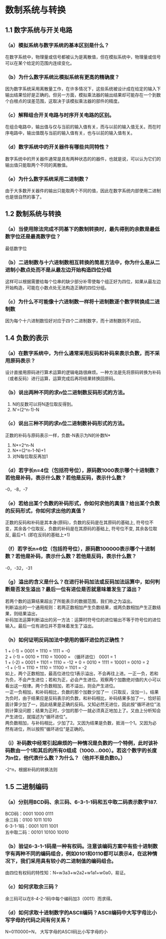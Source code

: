 # 数制系统与转换
## 1.1 数字系统与开关电路
### （a）模拟系统与数字系统的基本区别是什么？
在数字系统中，物理量或信号都被认为是离散值，但在模拟系统中，物理量或信号可以在某个给定的范围内连续变化。
### （b）为什么数字系统比模拟系统有更高的精确度？
因为数字系统采用离散量工作，在许多情况下，这些系统被设计成在给定的输入下输出结果恰好是正确的。但另一方面，模拟乘法器的输出结果却可能存在一个到数个白根点的误差范围，这取决于该模拟乘法器的部件的精度。
### （c）解释组合开关电路与时序开关电路的区别。
在组合电路中，输出值与仅与当前的输入值有关，而与以前的输入值无关。而在时序电路中，输出值既与当前的输入值有关，也与以前的输入值有关。
### （d）数字系统中的开关器件有哪些共同特性？
数字系统中的开关器件通常是具有两种状态的的器件，也就是说，可以认为它们的输出值只能取两个不同的离散值。
### （e）为什么数字系统采用二进制数？
由于大多数开关器件的输出只能取两个不同的值，因此在数字系统内部使用二进制也是很自然的事了。
## 1.2 数制系统与转换
### （a）当使用除法完成不同基下的数制转换时，最先得到的余数是最低数字位还是最高数字位？
最低数字位
### （b）二进制数与十六进制数相互转换的简易方法中，你为什么是从二进制小数点处而不是从最左边开始构造四位分组
这样可以根据需要给每个位串的缺少部分补零使每个组正好为四位，如果从最左边开始构造，可能在小数点处无法构造正确的四位分组。
### （c）为什么不可能像十六进制数一样将十进制数逐个数字转换成二进制数
因为每个十六进制数恰好对应于四个二进制数字，而十进制数则不对应。
## 1.4 负数的表示
### （a）在数字系统中，为什么通常采用反码和补码来表示负数，而不采用原码表示？
设计直接用原码进行算术运算的逻辑电路很麻烦。一种方法是先将原码转换为补码（或者反码）进行运算，运算完成后再将结果转换回原码。
### （b）说出两种不同的求n位二进制数反码形式的方法。
1. N的反数可以将N逐位取反得到。
2. N‘=(2^n-1)-N
### （c）说出三种不同的求n位二进制数补码形式的方法。
正数的补码与原码表示一样，负数-N表示为N的补数N*
1. N*=2^n-N
2. N*=(2^n-1-N)+1
3. 对N每位取反再加1
### （d）若字长n=4位（包括符号位），原码数1000表示哪个十进制数？若他是补码，表示什么数？若他是反码，表示什么数？
-0，-8，-7
### （e）若给出某个负数的补码形式，你如何求他的真值？给出某个负数的反码形式，你如何求出他的真值？
正数的反码和补码是其本身(原码)，负数的反码是在其原码的基础上, 符号位不变，其余各个位取反，负数的补码是在其原码的基础上, 符号位不变, 其余各位取反, 最后+1. (即在反码的基础上+1)
### （f）若字长n=6位（包括符号位），原码数100000表示哪个十进制数？若他是补码，表示什么数？若他是反码，表示什么数？
-0，-32，-31
### （g）溢出的含义是什么？在进行补码加法或反码加法运算中，如何判断是否发生溢出？最后一位有进位是否就意味着发生了溢出？
若两个数的运算结果超出了所能表示的数据范围，我们称之为溢出。  
判断溢出的一个通用规则：若两正数相加产生负数结果，或两负数相加产生正数结果，则结果溢出，  
补码加法运算判断溢出的另一方法：运算时符号位的进位输出不等于符号位的进位输入。最后一位有进位并不意味着发生了溢出。
### （h）如何证明反码加法中使用的循环进位的正确性？
1 + (-1) = 0001 + 1110 = 1111 = -0  
2 + (-1) = 0010 + 1110 = 10000 = （循环进位） 0001 = 1  
1 + (-2) = 0001 + 1101 = 1110 = -12 + 0 = 0010 + 1111 = 10001 = 0010 = 2  
-1 + (-1) = 1110 + 1110 = 11100 = 1101 = -2  
如上，两个正数相加，最高位进位位1表示溢出，不会再往上进。一正一负，若和为负，不会产生进位；若和为正，必会产生进位。观察两个加数绝对值的大小可以看出这一规律。两个负数相加，若不溢出，则会产生进位。  
一正一负相加，和补码相比，负数的那个加数少加了一（只取反，没加一）。结果为负时，由于结果应是反码表示的负数，和补码相比，补码结果多加了一，恰好前面计算少加了一，因此结果是正确的反码。又知必然无进位，因此按"循环进位"法则计算没问题；结果为正时，少加的那个一就必须真正地加上了。又由上分析知会产生进位，就描述为"循环进位"。  
两负数相加，与补码相比，少加了2。又因为结果是负数，抵消一个1。又因为必然有进位，所以按照"循环进位"是正确的。
### （i）补码数中经常引起麻烦的一种情况是负数的一个特例，此时该补码数由一个1和其后的所有0组成（1000...000）。若这个数字的长度为n位，他代表什么数？为什么？（他并不是负数0。）
-2^n，根据补码的转换法则
## 1.5 二进制编码
### （a）分别用BCD码、余三码、6-3-1-1码和五中取二码表示数字187.
BCD码：0001 1000 0111  
余三码：0100 1011 1010  
6-3-1-1码：0001 1011 1001  
五中取二码：00101 10100 10010  
### （b）验证6-3-1-1码是一种有权码。注意该编码方案中有些十进制数字有两种不同的编码组合，例如0101和0110都可以表示4，在这种情况下，我们采用具有较小的二进制值的编码组合。
由四位有权码的特性知：N=w3a3+w2a2+w1a1+w0a0，易证。
### （c）如何求取余三码？
余三码可以在8-4-2-1码中每个编码加3（0011）而求得。
### （d）如何求取十进制数字的ASCII编码？ASCII编码中大写字母比小写字母的代码之间有何关系？
N=0110000+N， 大写字母的ASCII码比小写字母的小
